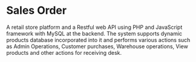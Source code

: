 # Sales Order
A retail store platform and a Restful web API using PHP and JavaScript framework with MySQL at the backend. The system supports dynamic products database incorporated into it and performs various actions such as Admin Operations, Customer purchases, Warehouse operations, View products and other actions for receiving desk.
